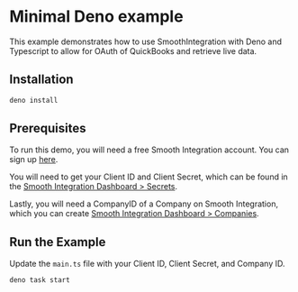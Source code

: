 # Minimal Deno example

This example demonstrates how to use SmoothIntegration with Deno and Typescript to allow for OAuth of QuickBooks and retrieve live data.

## Installation

```bash
deno install
```

## Prerequisites

To run this demo, you will need a free Smooth Integration account. You can sign up [here](https://app.smoothintegration.com/signup).

You will need to get your Client ID and Client Secret, which can be found in the [Smooth Integration Dashboard > Secrets](https://app.smoothintegration.com/authentication).

Lastly, you will need a CompanyID of a Company on Smooth Integration, which you can create [Smooth Integration Dashboard > Companies](https://app.smoothintegration.com/companies).

## Run the Example

Update the `main.ts` file with your Client ID, Client Secret, and Company ID.

```bash
deno task start
```

